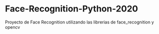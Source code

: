# Face-Recognition-Python-2020
Proyecto de Face Recognition utilizando las librerias de face_recognition y opencv
